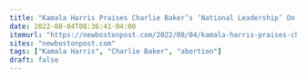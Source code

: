 ```yaml
---
title: "Kamala Harris Praises Charlie Baker’s ‘National Leadership’ On Abortion; Baker Cites Mother For His Abortion Views"
date: 2022-08-04T08:36:41-04:00
itemurl: "https://newbostonpost.com/2022/08/04/kamala-harris-praises-charlie-bakers-national-leadership-on-abortion-baker-cites-mother-for-his-abortion-views/"
sites: "newbostonpost.com"
tags: ["Kamala Harris", "Charlie Baker", "abortion"]
draft: false
---
```


